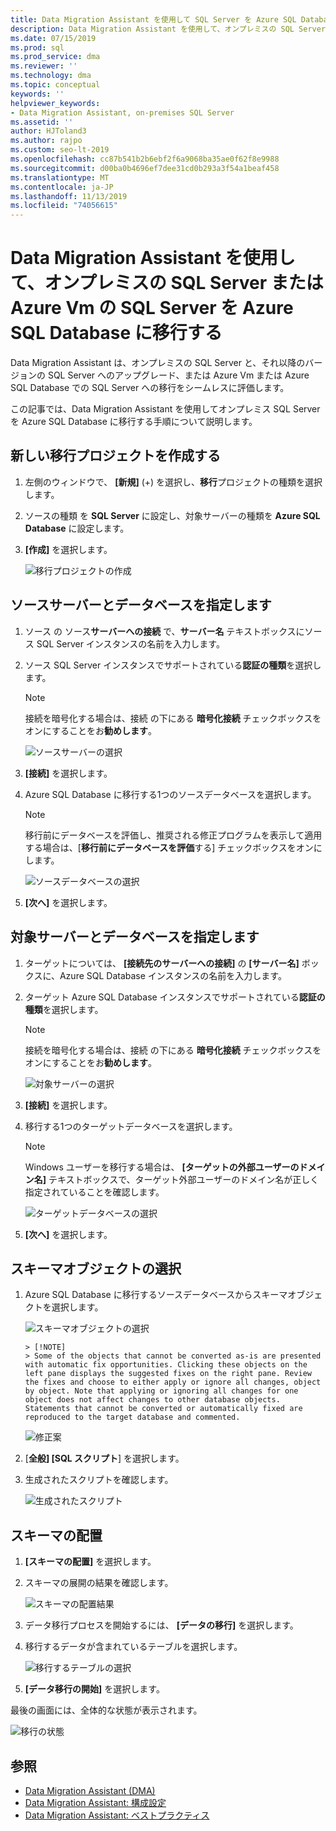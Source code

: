 ```yaml
---
title: Data Migration Assistant を使用して SQL Server を Azure SQL Database に移行する
description: Data Migration Assistant を使用して、オンプレミスの SQL Server をに移行する方法について説明し Azure SQL Database
ms.date: 07/15/2019
ms.prod: sql
ms.prod_service: dma
ms.reviewer: ''
ms.technology: dma
ms.topic: conceptual
keywords: ''
helpviewer_keywords:
- Data Migration Assistant, on-premises SQL Server
ms.assetid: ''
author: HJToland3
ms.author: rajpo
ms.custom: seo-lt-2019
ms.openlocfilehash: cc87b541b2b6ebf2f6a9068ba35ae0f62f8e9988
ms.sourcegitcommit: d00ba0b4696ef7dee31cd0b293a3f54a1beaf458
ms.translationtype: MT
ms.contentlocale: ja-JP
ms.lasthandoff: 11/13/2019
ms.locfileid: "74056615"
---
```

# <a name="migrate-on-premises-sql-server-or-sql-server-on-azure-vms-to-azure-sql-database-using-the-data-migration-assistant"></a>Data Migration Assistant を使用して、オンプレミスの SQL Server または Azure Vm の SQL Server を Azure SQL Database に移行する

Data Migration Assistant は、オンプレミスの SQL Server と、それ以降のバージョンの SQL Server へのアップグレード、または Azure Vm または Azure SQL Database での SQL Server への移行をシームレスに評価します。

この記事では、Data Migration Assistant を使用してオンプレミス SQL Server を Azure SQL Database に移行する手順について説明します。

## <a name="create-a-new-migration-project"></a>新しい移行プロジェクトを作成する

1. 左側のウィンドウで、 **[新規]** (+) を選択し、**移行**プロジェクトの種類を選択します。

2. ソースの種類 を  **SQL Server** に設定し、対象サーバーの種類を **Azure SQL Database** に設定します。

3. **[作成]** を選択します。

   ![移行プロジェクトの作成](../dma/media/NewCreate1.png)

## <a name="specify-the-source-server-and-database"></a>ソースサーバーとデータベースを指定します

1. ソース の ソース**サーバーへの接続** で、**サーバー名** テキストボックスにソース SQL Server インスタンスの名前を入力します。

2. ソース SQL Server インスタンスでサポートされている**認証の種類**を選択します。

   > [!NOTE]
   > 接続を暗号化する場合は、接続 の下にある **暗号化接続** チェックボックスをオンにすることをお**勧めします**。

    ![ソースサーバーの選択](../dma/media/select-source-server.png)

3. **[接続]** を選択します。

4. Azure SQL Database に移行する1つのソースデータベースを選択します。

   > [!NOTE]
   > 移行前にデータベースを評価し、推奨される修正プログラムを表示して適用する場合は、[**移行前にデータベースを評価**する] チェックボックスをオンにします。

    ![ソースデータベースの選択](../dma/media/select-source-database.png)

5. **[次へ]** を選択します。

## <a name="specify-the-target-server-and-database"></a>対象サーバーとデータベースを指定します

1. ターゲットについては、 **[接続先のサーバーへの接続]** の **[サーバー名]** ボックスに、Azure SQL Database インスタンスの名前を入力します。 

2. ターゲット Azure SQL Database インスタンスでサポートされている**認証の種類**を選択します。

   > [!NOTE]
   > 接続を暗号化する場合は、接続 の下にある **暗号化接続** チェックボックスをオンにすることをお**勧めします**。

     ![対象サーバーの選択](../dma/media/select-target-server.png)

3. **[接続]** を選択します。

4. 移行する1つのターゲットデータベースを選択します。

   > [!NOTE]
   > Windows ユーザーを移行する場合は、 **[ターゲットの外部ユーザーのドメイン名]** テキストボックスで、ターゲット外部ユーザーのドメイン名が正しく指定されていることを確認します。

    ![ターゲットデータベースの選択](../dma/media/select-target-database.png)

5. **[次へ]** を選択します。

## <a name="select-schema-objects"></a>スキーマオブジェクトの選択

1. Azure SQL Database に移行するソースデータベースからスキーマオブジェクトを選択します。

    ![スキーマオブジェクトの選択](../dma/media/select-schema-objects.png)

       > [!NOTE]
       > Some of the objects that cannot be converted as-is are presented with automatic fix opportunities. Clicking these objects on the left pane displays the suggested fixes on the right pane. Review the fixes and choose to either apply or ignore all changes, object by object. Note that applying or ignoring all changes for one object does not affect changes to other database objects. Statements that cannot be converted or automatically fixed are reproduced to the target database and commented.

    ![修正案](../dma/media/suggested-fix.png)

2. [**全般] [SQL スクリプト**] を選択します。

3. 生成されたスクリプトを確認します。

    ![生成されたスクリプト](../dma/media/generated-script.png)

## <a name="deploy-schema"></a>スキーマの配置

1. **[スキーマの配置]** を選択します。

2. スキーマの展開の結果を確認します。

    ![スキーマの配置結果](../dma/media/schema-deployment-results.png)

3. データ移行プロセスを開始するには、 **[データの移行]** を選択します。

4. 移行するデータが含まれているテーブルを選択します。

    ![移行するテーブルの選択](../dma/media/select-tables-to-migrate.png) 

5. **[データ移行の開始]** を選択します。

最後の画面には、全体的な状態が表示されます。

   ![移行の状態](../dma/media/migration-status.png) 

## <a name="see-also"></a>参照

* [Data Migration Assistant (DMA)](../dma/dma-overview.md)
* [Data Migration Assistant: 構成設定](../dma/dma-configurationsettings.md)
* [Data Migration Assistant: ベストプラクティス](../dma/dma-bestpractices.md)

